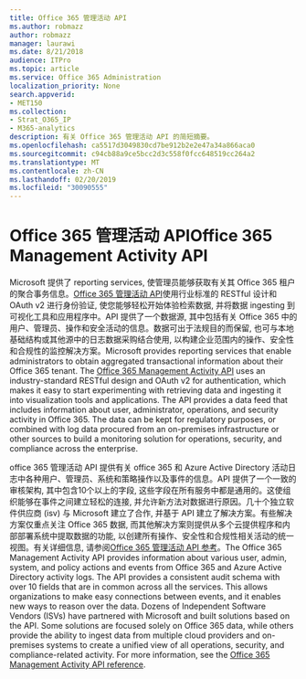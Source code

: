 ```yaml
---
title: Office 365 管理活动 API
ms.author: robmazz
author: robmazz
manager: laurawi
ms.date: 8/21/2018
audience: ITPro
ms.topic: article
ms.service: Office 365 Administration
localization_priority: None
search.appverid:
- MET150
ms.collection:
- Strat_O365_IP
- M365-analytics
description: 有关 Office 365 管理活动 API 的简短摘要。
ms.openlocfilehash: ca5517d3049830cd7be912b2e2e47a34a866aca0
ms.sourcegitcommit: c94cb88a9ce5bcc2d3c558f0fcc648519cc264a2
ms.translationtype: MT
ms.contentlocale: zh-CN
ms.lasthandoff: 02/20/2019
ms.locfileid: "30090555"
---
```

# <a name="office-365-management-activity-api"></a><span data-ttu-id="a6514-103">Office 365 管理活动 API</span><span class="sxs-lookup"><span data-stu-id="a6514-103">Office 365 Management Activity API</span></span>
<span data-ttu-id="a6514-p101">Microsoft 提供了 reporting services, 使管理员能够获取有关其 Office 365 租户的聚合事务信息。[Office 365 管理活动 API](https://docs.microsoft.com/office/office-365-management-api/office-365-management-apis-overview)使用行业标准的 RESTful 设计和 OAuth v2 进行身份验证, 使您能够轻松开始体验检索数据, 并将数据 ingesting 到可视化工具和应用程序中。API 提供了一个数据源, 其中包括有关 Office 365 中的用户、管理员、操作和安全活动的信息。数据可出于法规目的而保留, 也可与本地基础结构或其他源中的日志数据采购结合使用, 以构建企业范围内的操作、安全性和合规性的监控解决方案。</span><span class="sxs-lookup"><span data-stu-id="a6514-p101">Microsoft provides reporting services that enable administrators to obtain aggregated transactional information about their Office 365 tenant. The [Office 365 Management Activity API](https://docs.microsoft.com/office/office-365-management-api/office-365-management-apis-overview) uses an industry-standard RESTful design and OAuth v2 for authentication, which makes it easy to start experimenting with retrieving data and ingesting it into visualization tools and applications. The API provides a data feed that includes information about user, administrator, operations, and security activity in Office 365. The data can be kept for regulatory purposes, or combined with log data procured from an on-premises infrastructure or other sources to build a monitoring solution for operations, security, and compliance across the enterprise.</span></span>

<span data-ttu-id="a6514-p102">office 365 管理活动 API 提供有关 office 365 和 Azure Active Directory 活动日志中各种用户、管理员、系统和策略操作以及事件的信息。API 提供了一个一致的审核架构, 其中包含10个以上的字段, 这些字段在所有服务中都是通用的。这使组织能够在事件之间建立轻松的连接, 并允许新方法对数据进行原因。几十个独立软件供应商 (isv) 与 Microsoft 建立了合作, 并基于 API 建立了解决方案。有些解决方案仅重点关注 Office 365 数据, 而其他解决方案则提供从多个云提供程序和内部部署系统中提取数据的功能, 以创建所有操作、安全性和合规性相关活动的统一视图。有关详细信息, 请参阅[Office 365 管理活动 API 参考](https://docs.microsoft.com/office/office-365-management-api/office-365-management-activity-api-reference)。</span><span class="sxs-lookup"><span data-stu-id="a6514-p102">The Office 365 Management Activity API provides information about various user, admin, system, and policy actions and events from Office 365 and Azure Active Directory activity logs. The API provides a consistent audit schema with over 10 fields that are in common across all the services. This allows organizations to make easy connections between events, and it enables new ways to reason over the data. Dozens of Independent Software Vendors (ISVs) have partnered with Microsoft and built solutions based on the API. Some solutions are focused solely on Office 365 data, while others provide the ability to ingest data from multiple cloud providers and on-premises systems to create a unified view of all operations, security, and compliance-related activity. For more information, see the [Office 365 Management Activity API reference](https://docs.microsoft.com/office/office-365-management-api/office-365-management-activity-api-reference).</span></span>
